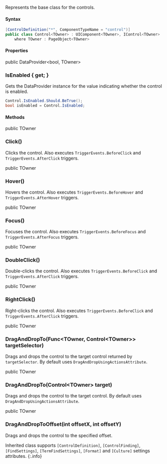 Represents the base class for the controls.

#### Syntax

```cs
[ControlDefinition("*", ComponentTypeName = "control")]
public class Control<TOwner> : UIComponent<TOwner>, IControl<TOwner>
    where TOwner : PageObject<TOwner>
```

#### Properties

<div class="member">
    <span class="head"><span class="keyword">public</span> <span class="type">DataProvider</span><wbr>&lt;<span class="keyword">bool</span>, <span class="type">TOwner</span>&gt;</span>
    <h3><span class="body">IsEnabled</span><span class="tail"> { <span class="keyword">get</span>; }</span></h3>
</div>

Gets the DataProvider instance for the value indicating whether the control is enabled.

```cs
Control.IsEnabled.Should.BeTrue();
bool isEnabled = Control.IsEnabled;
```

#### Methods

<div class="member">
    <span class="head"><span class="keyword">public</span> <span class="type">TOwner</span></span>
    <h3><span class="body">Click()</span></h3>
</div>

Clicks the control. Also executes `TriggerEvents.BeforeClick` and `TriggerEvents.AfterClick` triggers.

<div class="member">
    <span class="head"><span class="keyword">public</span> <span class="type">TOwner</span></span>
    <h3><span class="body">Hover()</span></h3>
</div>

Hovers the control. Also executes `TriggerEvents.BeforeHover` and `TriggerEvents.AfterHover` triggers.

<div class="member">
    <span class="head"><span class="keyword">public</span> <span class="type">TOwner</span></span>
    <h3><span class="body">Focus()</span></h3>
</div>

Focuses the control. Also executes `TriggerEvents.BeforeFocus` and `TriggerEvents.AfterFocus` triggers.

<div class="member">
    <span class="head"><span class="keyword">public</span> <span class="type">TOwner</span></span>
    <h3><span class="body">DoubleClick()</span></h3>
</div>

Double-clicks the control. Also executes `TriggerEvents.BeforeClick` and `TriggerEvents.AfterClick` triggers.

<div class="member">
    <span class="head"><span class="keyword">public</span> <span class="type">TOwner</span></span>
    <h3><span class="body">RightClick()</span></h3>
</div>

Right-clicks the control. Also executes `TriggerEvents.BeforeClick` and `TriggerEvents.AfterClick` triggers.

<div class="member">
    <span class="head"><span class="keyword">public</span> <span class="type">TOwner</span></span>
    <h3><span class="body">DragAndDropTo</span><span class="tail">(<span class="type">Func</span><wbr>&lt;<span class="type">TOwner</span>, <span class="type">Control</span><wbr>&lt;<span class="type">TOwner</span>&gt;&gt; targetSelector)</span></h3>
</div>

Drags and drops the control to the target control returned by `targetSelector`. By default uses `DragAndDropUsingActionsAttribute`.

<div class="member">
    <span class="head"><span class="keyword">public</span> <span class="type">TOwner</span></span>
    <h3><span class="body">DragAndDropTo</span><span class="tail">(<span class="type">Control</span><wbr>&lt;<span class="type">TOwner</span>&gt; target)</span></h3>
</div>

Drags and drops the control to the target control. By default uses `DragAndDropUsingActionsAttribute`.

<div class="member">
    <span class="head"><span class="keyword">public</span> <span class="type">TOwner</span></span>
    <h3><span class="body">DragAndDropToOffset</span><span class="tail">(<span class="keyword">int</span> offsetX, <span class="keyword">int</span> offsetY)</span></h3>
</div>

Drags and drops the control to the specified offset.

Inherited class supports `[ControlDefinition]`, `[ControlFinding]`, `[FindSettings]`, `[TermFindSettings]`, `[Format]` and `[Culture]` settings attributes.
{:.info}